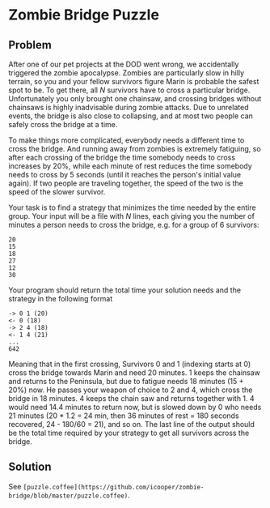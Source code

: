 # Zombie Bridge Puzzle

## Problem

After one of our pet projects at the DOD went wrong, we accidentally
triggered the zombie apocalypse. Zombies are particularly slow in
hilly terrain, so you and your fellow survivors figure Marin is
probable the safest spot to be. To get there, all _N_ survivors have to
cross a particular bridge. Unfortunately you only brought one
chainsaw, and crossing bridges without chainsaws is highly inadvisable
during zombie attacks. Due to unrelated events, the bridge is also
close to collapsing, and at most two people can safely cross the
bridge at a time.

To make things more complicated, everybody needs a different time to
cross the bridge. And running away from zombies is extremely
fatiguing, so after each crossing of the bridge the time somebody
needs to cross increases by 20%, while each minute of rest reduces the
time somebody needs to cross by 5 seconds (until it reaches the
person's initial value again). If two people are traveling together,
the speed of the two is the speed of the slower survivor.

Your task is to find a strategy that minimizes the time needed by the
entire group. Your input will be a file with _N_ lines, each giving you
the number of minutes a person needs to cross the bridge, e.g. for a
group of 6 survivors:

    20
    15
    18
    27
    12
    30

Your program should return the total time your solution needs and the
strategy in the following format

    -> 0 1 (20)
    <- 0 (18)
    -> 2 4 (18)
    <- 1 4 (21)
    ...
    642

Meaning that in the first crossing, Survivors 0 and 1 (indexing starts
at 0) cross the bridge towards Marin and need 20 minutes. 1 keeps the
chainsaw and returns to the Peninsula, but due to fatigue needs 18
minutes (15 + 20%) now. He passes your weapon of choice to 2 and 4,
which cross the bridge in 18 minutes. 4 keeps the chain saw and
returns together with 1. 4 would need 14.4 minutes to return now, but
is slowed down by 0 who needs 21 minutes (20 * 1.2 = 24 min, then 36
minutes of rest = 180 seconds recovered, 24 - 180/60 = 21), and so on.
The last line of the output should be the total time required by your
strategy to get all survivors across the bridge.

## Solution

See `[puzzle.coffee](https://github.com/icooper/zombie-bridge/blob/master/puzzle.coffee)`.